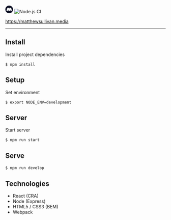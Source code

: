 <img src="https://raw.githubusercontent.com/matthewsullivan/portfolio-front-end/master/public/assets/logo/logo--circle.png" height="24" width="24">  ![Node.js CI](https://github.com/matthewsullivan/portfolio-front-end/workflows/Node.js%20CI/badge.svg)

https://matthewsullivan.media

<hr>

## Install

Install project dependencies

    $ npm install

## Setup

Set environment

    $ export NODE_ENV=development

## Server

Start server

    $ npm run start

## Serve

    $ npm run develop

## Technologies

* React (CRA)
* Node (Express)
* HTML5 / CSS3 (BEM) 
* Webpack 
